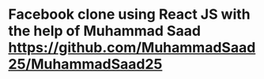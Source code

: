 # Facebook clone using React JS with the help of Muhammad Saad https://github.com/MuhammadSaad25/MuhammadSaad25 

